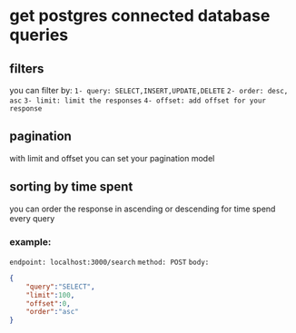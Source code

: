 # get postgres connected database queries

## filters
you can filter by: 
`1- query: SELECT,INSERT,UPDATE,DELETE`
`2- order: desc, asc`
`3- limit: limit the responses`
`4- offset: add offset for your response`

## pagination
with limit and offset you can set your pagination model

## sorting by time spent
you can order the response in ascending or descending for time spend every query

### example:
`endpoint: localhost:3000/search`
`method: POST`
`body:`
```json
{
    "query":"SELECT",
    "limit":100,
    "offset":0,
    "order":"asc"
}
 ```
